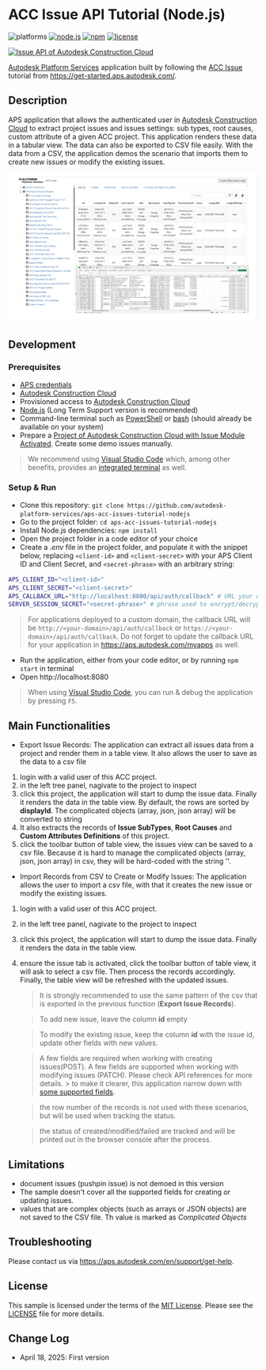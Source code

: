 # ACC Issue API Tutorial (Node.js)

![platforms](https://img.shields.io/badge/platform-windows%20%7C%20osx%20%7C%20linux-lightgray.svg)
[![node.js](https://img.shields.io/badge/Node.js-20.10-blue.svg)](https://nodejs.org)
[![npm](https://img.shields.io/badge/npm-10.2.3-blue.svg)](https://www.npmjs.com/)
[![license](https://img.shields.io/:license-mit-green.svg)](https://opensource.org/licenses/MIT)

[![Issue API of Autodesk Construction Cloud](https://img.shields.io/badge/acc%20issue%20api-v1-yellowgreen)](https://forge.autodesk.com/en/docs/acc/v1/overview/field-guide/issues/)

[Autodesk Platform Services](https://aps.autodesk.com) application built by following
the [ACC Issue](https://tutorials.autodesk.io/tutorials/acc-issue/) tutorial
from https://get-started.aps.autodesk.com/.

## Description
APS application that allows the authenticated user in [Autodesk Construction Cloud](https://www.autodesk.com/products/autodesk-docs/overview) to extract project issues and issues settings: sub types, root causes, custom attribute of a 
given ACC project. This application renders these data in a tabular view. The data can also be exported to CSV
file easily. With the data from a CSV, the application demos the scenario that imports them to create new issues or modify the existing issues.

![thumbnail](thumbnail.PNG)

## Development

### Prerequisites

- [APS credentials](https://aps.autodesk.com/en/docs/oauth/v2/tutorials/create-app)
- [Autodesk Construction Cloud](https://fieldofviewblog.wordpress.com/2017/08/31/bim-360-acc-account-for-development/)
- Provisioned access to [Autodesk Construction Cloud](https://get-started.aps.autodesk.io/#provision-access-in-other-products)
- [Node.js](https://nodejs.org) (Long Term Support version is recommended)
- Command-line terminal such as [PowerShell](https://learn.microsoft.com/en-us/powershell/scripting/overview)
or [bash](https://en.wikipedia.org/wiki/Bash_(Unix_shell)) (should already be available on your system)
- Prepare a [Project of Autodesk Construction Cloud with Issue Module Activated](https://help.autodesk.com/view/BUILD/ENU/?guid=Issues_About). Create some demo issues manually.
> We recommend using [Visual Studio Code](https://code.visualstudio.com) which, among other benefits,
> provides an [integrated terminal](https://code.visualstudio.com/docs/terminal/basics) as well.


### Setup & Run

- Clone this repository: `git clone https://github.com/autodesk-platform-services/aps-acc-issues-tutorial-nodejs`
- Go to the project folder: `cd aps-acc-issues-tutorial-nodejs`
- Install Node.js dependencies: `npm install`
- Open the project folder in a code editor of your choice
- Create a _.env_ file in the project folder, and populate it with the snippet below,
replacing `<client-id>` and `<client-secret>` with your APS Client ID and Client Secret,
and `<secret-phrase>` with an arbitrary string:

```bash
APS_CLIENT_ID="<client-id>"
APS_CLIENT_SECRET="<client-secret>"
APS_CALLBACK_URL="http://localhost:8080/api/auth/callback" # URL your users will be redirected to after logging in with their Autodesk account
SERVER_SESSION_SECRET="<secret-phrase>" # phrase used to encrypt/decrypt server session cookies
```

> For applications deployed to a custom domain, the callback URL will be `http://<your-domain>/api/auth/callback`
> or `https://<your-domain>/api/auth/callback`. Do not forget to update the callback URL for your application
> in https://aps.autodesk.com/myapps as well.

- Run the application, either from your code editor, or by running `npm start` in terminal
- Open http://localhost:8080

> When using [Visual Studio Code](https://code.visualstudio.com), you can run & debug
> the application by pressing `F5`.

## Main Functionalities

- Export Issue Records: The application can extract all issues data from a project and render them in a table view. It also allows the user to save as the data to a csv file
 1. login with a valid user of this ACC project.
 2. in the left tree panel, nagivate to the project to inspect
 3. click this project, the application will start to dump the issue data. Finally it renders the data in the table view. By default, the rows are sorted by **displayId**. The complicated objects (array, json, json array) will be converted to string
 4. It also extracts the records of **Issue SubTypes**, **Root Causes** and **Custom Attributes Definitions** of this project.
 5. click the toolbar button of table view, the issues view can be saved to a csv file. Because it is hard to manage the complicated objects (array, json, json array) in csv, they will be hard-coded with the string '<Complicated Objects>'. 

- Import Records from CSV to Create or Modify Issues: The application allows the user to import a csv file, with that it creates the new issue or modify the existing issues.
 1. login with a valid user of this ACC project.
 2. in the left tree panel, nagivate to the project to inspect
 3. click this project, the application will start to dump the issue data. Finally it renders the data in the table view.
 4. ensure the issue tab is activated, click the toolbar button of table view, it will ask to select a csv file. Then process the records accordingly. Finally, the table view will be refreshed with the updated issues.
    
    > It is strongly recommended to use the same pattern of the csv that is exported in the previous function (__Export Issue Records__). 

    > To add new issue, leave the column **id** empty

    > To modify the existing issue, keep the column **id** with the issue id, update other fields with new values.

    > A few fields are required when working with creating issues(POST). A few fields are supported when working with modifying issues (PATCH). Please check API references for more details.     > to make it clearer, this application narrow down with [some supported fields](https://github.com/xiaodongliang/aps-acc-issues-tutorial-nodejs/blob/main/wwwroot/table.js#L6).

    > the row number of the records is not used with these scenarios, but will be used when tracking the status. 

    > the status of created/modified/failed are tracked and will be printed out in the browser console after the process. 

## Limitations
 - document issues (pushpin issue) is not demoed in this version
 - The sample doesn't cover all the supported fields for creating or updating issues.
 - values that are complex objects (such as arrays or JSON objects) are not saved to the CSV file. Th value is marked as _Complicated Objects_
   
## Troubleshooting

Please contact us via https://aps.autodesk.com/en/support/get-help.

## License

This sample is licensed under the terms of the [MIT License](http://opensource.org/licenses/MIT).
Please see the [LICENSE](LICENSE) file for more details.

## Change Log
- April 18, 2025: First version
